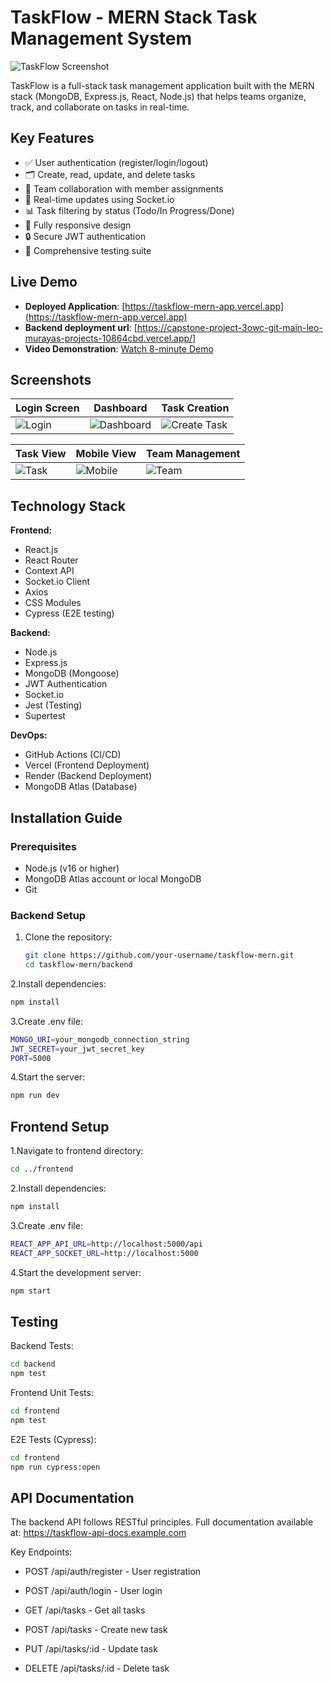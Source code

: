 # TaskFlow - MERN Stack Task Management System

![TaskFlow Screenshot](./screenshots/dashboard.png)

TaskFlow is a full-stack task management application built with the MERN stack (MongoDB, Express.js, React, Node.js) that helps teams organize, track, and collaborate on tasks in real-time.

## Key Features

- ✅ User authentication (register/login/logout)
- 🗂️ Create, read, update, and delete tasks
- 👥 Team collaboration with member assignments
- 🔔 Real-time updates using Socket.io
- 📊 Task filtering by status (Todo/In Progress/Done)
- 📱 Fully responsive design
- 🔒 Secure JWT authentication
- 🧪 Comprehensive testing suite

## Live Demo

- **Deployed Application**: [https://taskflow-mern-app.vercel.app](https://taskflow-mern-app.vercel.app)
- **Backend deployment url**: [https://capstone-project-3owc-git-main-leo-murayas-projects-10864cbd.vercel.app/]
- **Video Demonstration**: [Watch 8-minute Demo](https://youtu.be/example-demo-video)

## Screenshots

| Login Screen | Dashboard | Task Creation |
|--------------|-----------|---------------|
| ![Login](./screenshots/login.png) | ![Dashboard](./screenshots/dashboard.png) | ![Create Task](./screenshots/create-task.png) |

| Task View | Mobile View | Team Management |
|-----------|-------------|-----------------|
| ![Task](./screenshots/task-view.png) | ![Mobile](./screenshots/mobile-view.png) | ![Team](./screenshots/team-management.png) |

## Technology Stack

**Frontend:**
- React.js
- React Router
- Context API
- Socket.io Client
- Axios
- CSS Modules
- Cypress (E2E testing)

**Backend:**
- Node.js
- Express.js
- MongoDB (Mongoose)
- JWT Authentication
- Socket.io
- Jest (Testing)
- Supertest

**DevOps:**
- GitHub Actions (CI/CD)
- Vercel (Frontend Deployment)
- Render (Backend Deployment)
- MongoDB Atlas (Database)

## Installation Guide

### Prerequisites
- Node.js (v16 or higher)
- MongoDB Atlas account or local MongoDB
- Git

### Backend Setup
1. Clone the repository:
   ```bash
   git clone https://github.com/your-username/taskflow-mern.git
   cd taskflow-mern/backend
   ```
2.Install dependencies:
   ```bash
   npm install
  ```
3.Create .env file:
   ```bash
   MONGO_URI=your_mongodb_connection_string
JWT_SECRET=your_jwt_secret_key
PORT=5000
```
4.Start the server:
```bash
npm run dev
```


## Frontend Setup
1.Navigate to frontend directory:
```bash
cd ../frontend
```
2.Install dependencies:
 ```bash
npm install
```
3.Create .env file:
```bash
REACT_APP_API_URL=http://localhost:5000/api
REACT_APP_SOCKET_URL=http://localhost:5000
```
4.Start the development server:
```bash
npm start
```
## Testing
Backend Tests:
```bash
cd backend
npm test
```
Frontend Unit Tests:
```bash
cd frontend
npm test
```
E2E Tests (Cypress):
```bash
cd frontend
npm run cypress:open
```
## API Documentation
The backend API follows RESTful principles. Full documentation available at:
https://taskflow-api-docs.example.com

Key Endpoints:

- POST /api/auth/register - User registration

- POST /api/auth/login - User login

- GET /api/tasks - Get all tasks

- POST /api/tasks - Create new task

- PUT /api/tasks/:id - Update task

- DELETE /api/tasks/:id - Delete task
